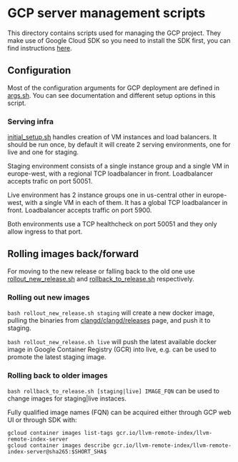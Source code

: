 # GCP server management scripts

This directory contains scripts used for managing the GCP project. They make use
of Google Cloud SDK so you need to install the SDK first, you can find
instructions [here](https://cloud.google.com/sdk/docs/install).

## Configuration

Most of the configuration arguments for GCP deployment are defined in
[args.sh](args.sh). You can see documentation and different setup options in
this script.

### Serving infra

[initial_setup.sh](initial_setup.sh) handles creation of VM instances and load
balancers. It should be run once, by default it will create 2 serving
environments, one for live and one for staging.

Staging environment consists of a single instance group and a single VM in
europe-west, with a regional TCP loadbalancer in front. Loadbalancer accepts
trafic on port 50051.

Live environment has 2 instance groups one in us-central other in europe-west,
with a single VM in each of them. It has a global TCP loadbalancer in front.
Loadbalancer accepts traffic on port 5900.

Both environments use a TCP healthcheck on port 50051 and they only allow
ingress to that port.

## Rolling images back/forward

For moving to the new release or falling back to the old one use
[rollout_new_release.sh](rollout_new_release.sh) and
[rollback_to_release.sh](rollback_to_release.sh) respectively.

### Rolling out new images

`bash rollout_new_release.sh staging` will create a new docker image, pulling
the binaries from
[clangd/clangd/releases](https://github.com/clangd/clangd/releases) page, and
push it to staging.

`bash rollout_new_release.sh live` will push the latest available docker image
in Google Container Registry (GCR) into live, e.g. can be used to promote the
latest staging image.

### Rolling back to older images

`bash rollback_to_release.sh [staging|live] IMAGE_FQN` can be used to change
images for staging|live instaces.

Fully qualified image names (FQN) can be acquired either through GCP web UI or
through SDK with:

```
gcloud container images list-tags gcr.io/llvm-remote-index/llvm-remote-index-server
gcloud container images describe gcr.io/llvm-remote-index/llvm-remote-index-server@sha265:$SHORT_SHA$
```
